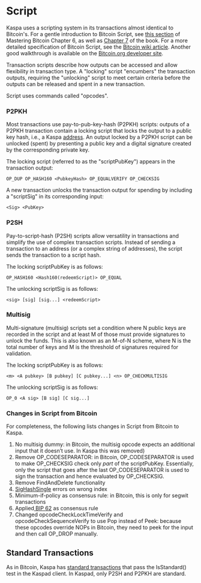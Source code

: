 # Script

Kaspa uses a scripting system in its transactions almost identical to Bitcoin's. For a gentle introduction to Bitcoin Script, see [this section](https://github.com/bitcoinbook/bitcoinbook/blob/develop/ch06.asciidoc#transaction-scripts-and-script-language) of Mastering Bitcoin Chapter 6, as well as [Chapter 7](https://github.com/bitcoinbook/bitcoinbook/blob/develop/ch07.asciidoc) of the book. For a more detailed specification of Bitcoin Script, see the [Bitcoin wiki article](https://en.bitcoin.it/wiki/Script). Another good walkthrough is available on the [Bitcoin.org developer site](https://developer.bitcoin.org/devguide/transactions.html#introduction).

Transaction scripts describe how outputs can be accessed and allow flexibility in transaction type. A "locking" script "encumbers" the transaction outputs, requiring the "unlocking" script to meet certain criteria before the outputs can be released and spent in a new transaction.

Script uses commands called "opcodes".

### P2PKH

Most transactions use pay-to-pub-key-hash \(P2PKH\) scripts: outputs of a P2PKH transaction contain a locking script that locks the output to a public key hash, i.e., a Kaspa [address](../keys/). An output locked by a P2PKH script can be unlocked \(spent\) by presenting a public key and a digital signature created by the corresponding private key.

The locking script \(referred to as the "scriptPubKey"\) appears in the transaction output:

```text
OP_DUP OP_HASH160 <PubkeyHash> OP_EQUALVERIFY OP_CHECKSIG
```

A new transaction unlocks the transaction output for spending by including a "scriptSig" in its corresponding input:

```text
<Sig> <PubKey>
```

### P2SH

Pay-to-script-hash \(P2SH\) scripts allow versatility in transactions and simplify the use of complex transaction scripts. Instead of sending a transaction to an address \(or a complex string of addresses\), the script sends the transaction to a script hash.

The locking scriptPubKey is as follows:

```text
OP_HASH160 <Hash160(redeemScript)> OP_EQUAL
```

The unlocking scriptSig is as follows:

```text
<sig> [sig] [sig...] <redeemScript>
```

### Multisig <a id="Multisig"></a>

Multi-signature \(multisig\) scripts set a condition where N public keys are recorded in the script and at least M of those must provide signatures to unlock the funds. This is also known as an M-of-N scheme, where N is the total number of keys and M is the threshold of signatures required for validation.

The locking scriptPubKey is as follows:

```text
<m> <A pubkey> [B pubkey] [C pubkey...] <n> OP_CHECKMULTISIG
```

The unlocking scriptSig is as follows:

```text
OP_0 <A sig> [B sig] [C sig...]
```

### Changes in Script from Bitcoin

For completeness, the following lists changes in Script from Bitcoin to Kaspa.

1. No multisig dummy: in Bitcoin, the multisig opcode expects an additional input that it doesn’t use. In Kaspa this was removed\)
2. Remove OP\_CODESEPARATOR: in Bitcoin, OP\_CODESEPARATOR is used to make OP\_CHECKSIG check only _part_ of the scriptPubKey. Essentially, only the script that goes after the last OP\_CODESEPARATOR is used to sign the transaction and hence evaluated by OP\_CHECKSIG.
3. Remove FindAndDelete functionality
4. [SigHashSingle](https://godoc.org/github.com/btcsuite/btcd/txscript#SigHashType) errors on wrong index
5. Minimum-if-policy as consensus rule: in Bitcoin, this is only for segwit transactions
6. Applied[ BIP 62](https://github.com/bitcoin/bips/blob/master/bip-0062.mediawiki) as consensus rule
7. Changed opcodeCheckLockTimeVerify and opcodeCheckSequenceVerify to use Pop instead of Peek: because these opcodes override NOPs in Bitcoin, they need to peek for the input and then call OP\_DROP manually.

## Standard Transactions

As in Bitcoin, Kaspa has [standard transactions](https://developer.bitcoin.org/devguide/transactions.html#standard-transactions) that pass the IsStandard\(\) test in the Kaspad client. In Kaspad, only P2SH and P2PKH are standard.

